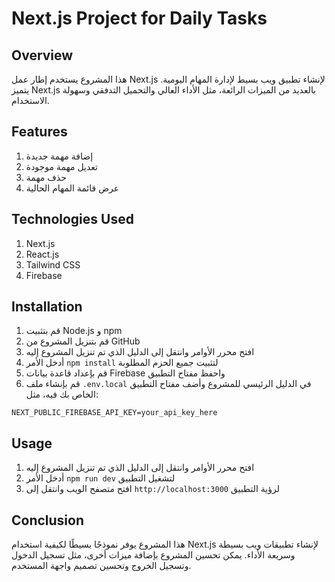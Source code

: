 
# Next.js Project for Daily Tasks

## Overview

هذا المشروع يستخدم إطار عمل Next.js لإنشاء تطبيق ويب بسيط لإدارة المهام اليومية. يتميز Next.js بالعديد من الميزات الرائعة، مثل الأداء العالي والتحميل التدفقي وسهولة الاستخدام.

## Features

1. إضافة مهمة جديدة
2. تعديل مهمة موجودة
3. حذف مهمة
4. عرض قائمة المهام الحالية

## Technologies Used

1. Next.js
2. React.js
3. Tailwind CSS
4. Firebase

## Installation

1. قم بتثبيت Node.js و npm
2. قم بتنزيل المشروع من GitHub
3. افتح محرر الأوامر وانتقل إلى الدليل الذي تم تنزيل المشروع إليه
4. أدخل الأمر `npm install` لتثبيت جميع الحزم المطلوبة
5. قم بإعداد قاعدة بيانات Firebase واحفظ مفتاح التطبيق
6. قم بإنشاء ملف `.env.local` في الدليل الرئيسي للمشروع وأضف مفتاح التطبيق الخاص بك فيه، مثل:

```
NEXT_PUBLIC_FIREBASE_API_KEY=your_api_key_here
```

## Usage

1. افتح محرر الأوامر وانتقل إلى الدليل الذي تم تنزيل المشروع إليه
2. أدخل الأمر `npm run dev` لتشغيل التطبيق
3. افتح متصفح الويب وانتقل إلى `http://localhost:3000` لرؤية التطبيق

## Conclusion

هذا المشروع يوفر نموذجًا بسيطًا لكيفية استخدام Next.js لإنشاء تطبيقات ويب بسيطة وسريعة الأداء. يمكن تحسين المشروع بإضافة ميزات أخرى، مثل تسجيل الدخول وتسجيل الخروج وتحسين تصميم واجهة المستخدم.
